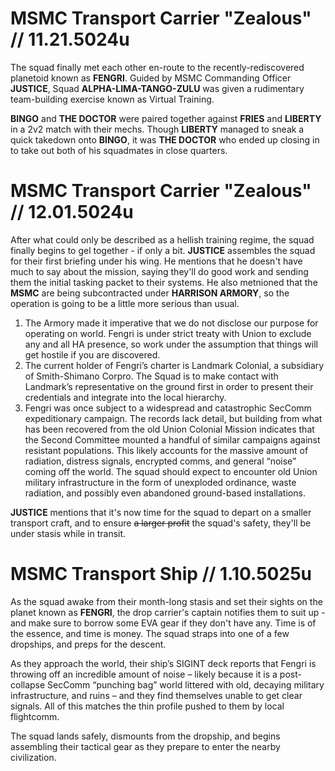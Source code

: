 # MSMC Transport Carrier "Zealous" // 11.21.5024u
The squad finally met each other en-route to the recently-rediscovered planetoid known as **FENGRI**. Guided by MSMC Commanding Officer **JUSTICE**, Squad **ALPHA-LIMA-TANGO-ZULU** was given a rudimentary team-building exercise known as Virtual Training. 

**BINGO** and **THE DOCTOR** were paired together against **FRIES** and **LIBERTY** in a 2v2 match with their mechs. Though **LIBERTY** managed to sneak a quick takedown onto **BINGO**, it was **THE DOCTOR** who ended up closing in to take out both of his squadmates in close quarters.

# MSMC Transport Carrier "Zealous" // 12.01.5024u

After what could only be described as a hellish training regime, the squad finally begins to gel together - if only a bit. **JUSTICE** assembles the squad for their first briefing under his wing. He mentions that he doesn't have much to say about the mission, saying they'll do good work and sending them the initial tasking packet to their systems. He also metnioned that the **MSMC** are being subcontracted under **HARRISON ARMORY**, so the operation is going to be a little more serious than usual.

1. The Armory made it imperative that we do not disclose our purpose for operating on world. Fengri is under strict treaty with Union to exclude any and all HA presence, so work under the assumption that things will get hostile if you are discovered.
2. The current holder of Fengri’s charter is Landmark Colonial, a subsidiary of Smith-Shimano Corpro. The Squad is to make contact with Landmark’s representative on the ground first in order to present their credentials and integrate into the local hierarchy.
3. Fengri was once subject to a widespread and catastrophic SecComm expeditionary campaign. The records lack detail, but building from what has been recovered from the old Union Colonial Mission indicates that the Second Committee mounted a handful of similar campaigns against resistant populations. This likely accounts for the massive amount of radiation, distress signals, encrypted comms, and general “noise” coming off the world. The squad should expect to encounter old Union military infrastructure in the form of unexploded ordinance, waste radiation, and possibly even abandoned ground-based installations.

 **JUSTICE** mentions that it's now time for the squad to depart on a smaller transport craft, and to ensure ~~a larger profit~~ the squad's safety, they'll be under stasis while in transit.
# MSMC Transport Ship // 1.10.5025u

As the squad awake from their month-long stasis and set their sights on the planet known as **FENGRI**, the drop carrier's captain notifies them to suit up - and make sure to borrow some EVA gear if they don't have any. Time is of the essence, and time is money. The squad straps into one of a few dropships, and preps for the descent.

As they approach the world, their ship’s SIGINT deck reports that Fengri is throwing off an incredible amount of noise – likely because it is a post-collapse SecComm “punching bag” world littered with old, decaying military infrastructure, and ruins – and they find themselves unable to get clear signals. All of this matches the thin profile pushed to them by local flightcomm. 

The squad lands safely, dismounts from the dropship, and begins assembling their tactical gear as they prepare to enter the nearby civilization.
